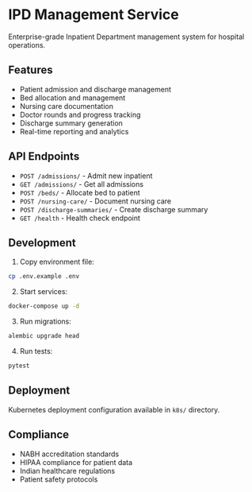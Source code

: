 # IPD Management Service

Enterprise-grade Inpatient Department management system for hospital operations.

## Features
- Patient admission and discharge management
- Bed allocation and management
- Nursing care documentation
- Doctor rounds and progress tracking
- Discharge summary generation
- Real-time reporting and analytics

## API Endpoints
- `POST /admissions/` - Admit new inpatient
- `GET /admissions/` - Get all admissions
- `POST /beds/` - Allocate bed to patient
- `POST /nursing-care/` - Document nursing care
- `POST /discharge-summaries/` - Create discharge summary
- `GET /health` - Health check endpoint

## Development

1. Copy environment file:
```bash
cp .env.example .env
```

2. Start services:
```bash
docker-compose up -d
```

3. Run migrations:
```bash
alembic upgrade head
```

4. Run tests:
```bash
pytest
```

## Deployment

Kubernetes deployment configuration available in `k8s/` directory.

## Compliance

- NABH accreditation standards
- HIPAA compliance for patient data
- Indian healthcare regulations
- Patient safety protocols
